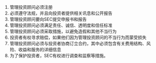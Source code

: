 

1. 管理投资顾问必须注册
2. 必须遵守法规，并且向投资者提供相关讯息和公开报告
3. 管理投资顾问要向SEC提交申报书和报告
4. 管理投资顾问必须满足责任、诚信、透明度和信任标准
5. 管理投资顾问必须采取措施，以避免造假和其他不当行为
6. 投资者有权寻求赔偿，如果他们因为管理投资顾问的不当行为而蒙受损失
7. 管理投资顾问必须与投资者协商订立合约，其中必须包含有关费用结构、风险、收益和服务的详细信息
8. 为了保护投资者，SEC有权进行调查和监察等措施。